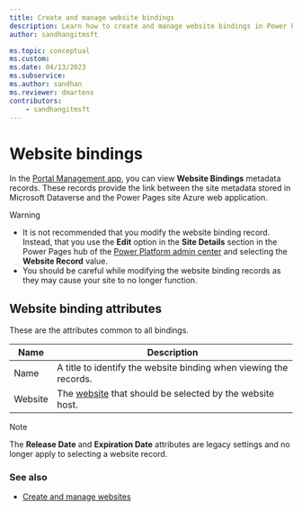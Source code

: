```yaml
---
title: Create and manage website bindings
description: Learn how to create and manage website bindings in Power Pages.
author: sandhangitmsft

ms.topic: conceptual
ms.custom: 
ms.date: 04/13/2023
ms.subservice: 
ms.author: sandhan
ms.reviewer: dmartens
contributors:
    - sandhangitmsft
---
```


# Website bindings

In the [Portal Management app](portal-management-app.md), you can view **Website Bindings** metadata records. These records provide the link between the site metadata stored in Microsoft Dataverse and the Power Pages site Azure web application.

> [!WARNING]
> - It is not recommended that you modify the website binding record. Instead, that you use the **Edit** option in the **Site Details** section in the Power Pages hub of the [Power Platform admin center](../admin/admin-overview.md#site-details) and selecting the **Website Record** value.
> - You should be careful while modifying the website binding records as they may cause your site to no longer function.

## Website binding attributes

These are the attributes common to all bindings.

|Name|Description|
|-----|----------|
|Name| A title to identify the website binding when viewing the records.|
|Website|The [website](websites.md) that should be selected by the website host.|

> [!NOTE]
> The **Release Date** and **Expiration Date** attributes are legacy settings and no longer apply to selecting a website record.


### See also
- [Create and manage websites](websites.md)


